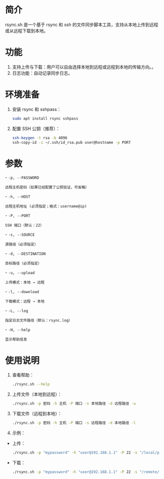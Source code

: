 # 简介
rsync.sh 是一个基于 rsync 和 ssh 的文件同步脚本工具，支持从本地上传到远程或从远程下载到本地。
# 功能
1.	支持上传与下载：用户可以自由选择本地到远程或远程到本地的传输方向。。
2.	日志功能：自动记录同步日志。
# 环境准备
1. 安装 rsync 和 sshpass：

   ```bash
   sudo apt install rsync sshpass
   ```
2. 配置 SSH 公钥（推荐）：

   ```bash
   ssh-keygen -t rsa -b 4096
   ssh-copy-id -i ~/.ssh/id_rsa.pub user@hostname -p PORT
   ```
# 参数
   \- `-p, --PASSWORD`  

    远程主机密码（如果已经配置了公钥验证，可省略）


   \- `-h, --HOST`  

    远程主机地址 (必须指定；格式：username@ip)


   \- `-P, --PORT`  

    SSH 端口（默认：22）


   \- `-s, --SOURCE`  

    源路径（必须指定）


   \- `-d, --DESTINATION`  

    目标路径（必须指定）   


   \- `-u, --upload`  

    上传模式：本地 → 远程


   \- `-l, --download`  

    下载模式：远程 → 本地


   \- `-L, --log`  

    指定日志文件路径（默认：rsync.log）


   \- `-H, --help`  

    显示帮助信息
# 使用说明
1. 查看帮助：

   ```bash
   ./rsync.sh --help
   ```

2. 上传文件（本地到远程）：

   ```bash
   ./rsync.sh -p 密码 -h 主机 -P 端口 -s 本地路径 -d 远程路径 -u
   ```

3. 下载文件（远程到本地）：

   ```bash
   ./rsync.sh -p 密码 -h 主机 -P 端口 -s 远程路径 -d 本地路径 -l
   ```

4.	示例：
- 上传：

  ```bash
  ./rsync.sh -p "mypassword" -h "user@192.168.1.1" -P 22 -s "/local/path" -d "/remote/path" -u
  ```

- 下载：

  ```bash
  ./rsync.sh -p "mypassword" -h "user@192.168.1.1" -P 22 -s "/remote/path" -d "/local/path" -l
  ```

  
